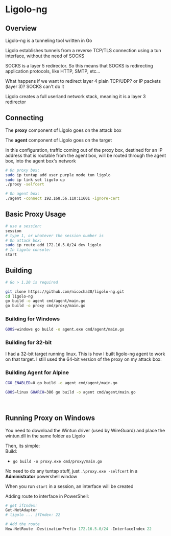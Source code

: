# Ligolo-ng

## Overview

Ligolo-ng is a tunneling tool written in Go  

Ligolo establishes tunnels from a reverse TCP/TLS connection using a tun interface, without the need of SOCKS  

SOCKS is a layer 5 redirector. So this means that SOCKS is redirecting application protocols, like HTTP, SMTP, etc...  

What happens if we want to redirect layer 4 plain TCP/UDP? or IP packets (layer 3)? SOCKS can't do it  

Ligolo creates a full userland network stack, meaning it is a layer 3 redirector  

## Connecting

The **proxy** component of Ligolo goes on the attack box  

The **agent** component of Ligolo goes on the target  

In this configuration, traffic coming out of the proxy box, destined for an IP address that is routable from the agent box, will be routed through the agent box, into the agent box's network  


```sh
# On proxy box:
sudo ip tuntap add user purple mode tun ligolo
sudo ip link set ligolo up
./proxy -selfcert

# On agent box:
./agent -connect 192.168.56.110:11601 -ignore-cert
```

## Basic Proxy Usage

```sh
# use a session:
session
# type 1, or whatever the session number is
# On attack box:
sudo ip route add 172.16.5.0/24 dev ligolo
# In ligolo console:
start
```

## Building

```sh
# Go > 1.20 is required

git clone https://github.com/nicocha30/ligolo-ng.git
cd ligolo-ng
go build -o agent cmd/agent/main.go
go build -o proxy cmd/proxy/main.go
```

### **Building for Windows**

```sh
GOOS=windows go build -o agent.exe cmd/agent/main.go
```

### **Building for 32-bit**

I had a 32-bit target running linux. This is how I built ligolo-ng agent to work on that target. I still used the 64-bit version of the proxy on my attack box:  

### **Building Agent for Alpine**

```sh
CGO_ENABLED=0 go build -o agent cmd/agent/main.go
```

```sh
GOOS=linux GOARCH=386 go build -o agent cmd/agent/main.go
```

<br />

## Running Proxy on Windows

You need to download the Wintun driver (used by WireGuard) and place the wintun.dll in the same folder as Ligolo  

Then, its simple:  
Build:
- `go build -o proxy.exe cmd/proxy/main.go`

No need to do any tuntap stuff, just `.\proxy.exe -selfcert` in a **Administrator** powershell window  

When you run `start` in a session, an interface will be created  

Adding route to interface in PowerShell:  
```Powershell
# get ifIndex:  
Get-NetAdapter
# ligolo ... ifIndex: 22

# Add the route
New-NetRoute -DestinationPrefix 172.16.5.0/24 -InterfaceIndex 22
```


